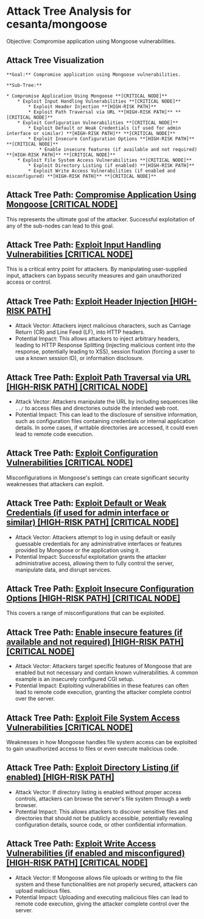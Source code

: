 # Attack Tree Analysis for cesanta/mongoose

Objective: Compromise application using Mongoose vulnerabilities.

## Attack Tree Visualization

```
**Goal:** Compromise application using Mongoose vulnerabilities.

**Sub-Tree:**

* Compromise Application Using Mongoose **[CRITICAL NODE]**
    * Exploit Input Handling Vulnerabilities **[CRITICAL NODE]**
        * Exploit Header Injection **[HIGH-RISK PATH]**
        * Exploit Path Traversal via URL **[HIGH-RISK PATH]** **[CRITICAL NODE]**
    * Exploit Configuration Vulnerabilities **[CRITICAL NODE]**
        * Exploit Default or Weak Credentials (if used for admin interface or similar) **[HIGH-RISK PATH]** **[CRITICAL NODE]**
        * Exploit Insecure Configuration Options **[HIGH-RISK PATH]** **[CRITICAL NODE]**
            * Enable insecure features (if available and not required) **[HIGH-RISK PATH]** **[CRITICAL NODE]**
    * Exploit File System Access Vulnerabilities **[CRITICAL NODE]**
        * Exploit Directory Listing (if enabled) **[HIGH-RISK PATH]**
        * Exploit Write Access Vulnerabilities (if enabled and misconfigured) **[HIGH-RISK PATH]** **[CRITICAL NODE]**
```


## Attack Tree Path: [Compromise Application Using Mongoose [CRITICAL NODE]](./attack_tree_paths/compromise_application_using_mongoose_[critical_node].md)

This represents the ultimate goal of the attacker. Successful exploitation of any of the sub-nodes can lead to this goal.

## Attack Tree Path: [Exploit Input Handling Vulnerabilities [CRITICAL NODE]](./attack_tree_paths/exploit_input_handling_vulnerabilities_[critical_node].md)

This is a critical entry point for attackers. By manipulating user-supplied input, attackers can bypass security measures and gain unauthorized access or control.

## Attack Tree Path: [Exploit Header Injection [HIGH-RISK PATH]](./attack_tree_paths/exploit_header_injection_[high-risk_path].md)

* Attack Vector: Attackers inject malicious characters, such as Carriage Return (CR) and Line Feed (LF), into HTTP headers.
* Potential Impact: This allows attackers to inject arbitrary headers, leading to HTTP Response Splitting (injecting malicious content into the response, potentially leading to XSS), session fixation (forcing a user to use a known session ID), or information disclosure.

## Attack Tree Path: [Exploit Path Traversal via URL [HIGH-RISK PATH] [CRITICAL NODE]](./attack_tree_paths/exploit_path_traversal_via_url_[high-risk_path]_[critical_node].md)

* Attack Vector: Attackers manipulate the URL by including sequences like `../` to access files and directories outside the intended web root.
* Potential Impact: This can lead to the disclosure of sensitive information, such as configuration files containing credentials or internal application details. In some cases, if writable directories are accessed, it could even lead to remote code execution.

## Attack Tree Path: [Exploit Configuration Vulnerabilities [CRITICAL NODE]](./attack_tree_paths/exploit_configuration_vulnerabilities_[critical_node].md)

Misconfigurations in Mongoose's settings can create significant security weaknesses that attackers can exploit.

## Attack Tree Path: [Exploit Default or Weak Credentials (if used for admin interface or similar) [HIGH-RISK PATH] [CRITICAL NODE]](./attack_tree_paths/exploit_default_or_weak_credentials_(if_used_for_admin_interface_or_similar)_[high-risk_path]_[critical_node].md)

* Attack Vector: Attackers attempt to log in using default or easily guessable credentials for any administrative interfaces or features provided by Mongoose or the application using it.
* Potential Impact: Successful exploitation grants the attacker administrative access, allowing them to fully control the server, manipulate data, and disrupt services.

## Attack Tree Path: [Exploit Insecure Configuration Options [HIGH-RISK PATH] [CRITICAL NODE]](./attack_tree_paths/exploit_insecure_configuration_options_[high-risk_path]_[critical_node].md)

This covers a range of misconfigurations that can be exploited.

## Attack Tree Path: [Enable insecure features (if available and not required) [HIGH-RISK PATH] [CRITICAL NODE]](./attack_tree_paths/enable_insecure_features_(if_available_and_not_required)_[high-risk_path]_[critical_node].md)

* Attack Vector: Attackers target specific features of Mongoose that are enabled but not necessary and contain known vulnerabilities. A common example is an insecurely configured CGI setup.
* Potential Impact: Exploiting vulnerabilities in these features can often lead to remote code execution, granting the attacker complete control over the server.

## Attack Tree Path: [Exploit File System Access Vulnerabilities [CRITICAL NODE]](./attack_tree_paths/exploit_file_system_access_vulnerabilities_[critical_node].md)

Weaknesses in how Mongoose handles file system access can be exploited to gain unauthorized access to files or even execute malicious code.

## Attack Tree Path: [Exploit Directory Listing (if enabled) [HIGH-RISK PATH]](./attack_tree_paths/exploit_directory_listing_(if_enabled)_[high-risk_path].md)

* Attack Vector: If directory listing is enabled without proper access controls, attackers can browse the server's file system through a web browser.
* Potential Impact: This allows attackers to discover sensitive files and directories that should not be publicly accessible, potentially revealing configuration details, source code, or other confidential information.

## Attack Tree Path: [Exploit Write Access Vulnerabilities (if enabled and misconfigured) [HIGH-RISK PATH] [CRITICAL NODE]](./attack_tree_paths/exploit_write_access_vulnerabilities_(if_enabled_and_misconfigured)_[high-risk_path]_[critical_node].md)

* Attack Vector: If Mongoose allows file uploads or writing to the file system and these functionalities are not properly secured, attackers can upload malicious files.
* Potential Impact:  Uploading and executing malicious files can lead to remote code execution, giving the attacker complete control over the server.

